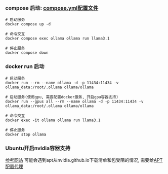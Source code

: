 ### compose 启动: [compose.yml配置文件](./compose.yml)
```shell
# 启动服务
docker compose up -d

# 命令交互
docker compose exec ollama ollama run llama3.1

# 停止服务
docker compose down
```

### docker run 启动
```shell
# 启动服务
docker run --rm --name ollama -d -p 11434:11434 -v ollama_data:/root/.ollama ollama/ollama

# 启动服务(使用gpu, 需要配置docker服务, 开启gpu容器支持)
docker run --gpus all --rm --name ollama -d -p 11434:11434 -v ollama_data:/root/.ollama ollama/ollama

# 命令交互
docker exec -it ollama ollama run llama3.1

# 停止服务
docker stop ollama
```

### Ubuntu开启nvidia容器支持
[参考网站](https://docs.nvidia.com/datacenter/cloud-native/container-toolkit/latest/install-guide.html)
可能会遇到apt从nvidia.github.io下载清单和包受阻的情况, 需要给[APT配置代理](../../Linux/Apt使用代理.md)